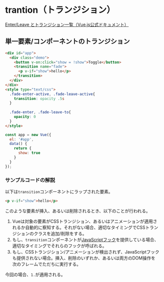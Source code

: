 # trantion（トランジション）
[Enter/Leave とトランジション一覧（Vue.js公式ドキュメント）](https://jp.vuejs.org/v2/guide/transitions.html)

## 単一要素/コンポーネントのトランジション

```html
<div id="app">
  <div class="demo">
    <button v-on:click="show = !show">Toggle</button>
    <transition name="fade">
      <p v-if="show">hello</p>
    </transition>
  </div>
</div>
<style type="text/css">
  .fade-enter-active, .fade-leave-active{
    transition: opacity .5s
  }
  
  .fade-enter, .fade-leave-to{
    opacity: 0
  }
</style>
```

```javascript
const app = new Vue({
  el: '#app',
  data() {
    return {
      show: true
    }
  }
});
```

### サンプルコードの解説

以下は`transition`コンポーネントにラップされた要素。

```html
<p v-if="show">hello</p>
```

このような要素が挿入、あるいは削除されるとき、以下のことが行われる。

1. Vueは対象の要素がCSSトランジション、あるいはアニメーションが適用されるか自動的に察知する。それがない場合、適切なタイミングでCSSトランジションのクラスを追加/削除をする。
1. もし、`transition`コンポーネントが[JavaScriptフック](https://jp.vuejs.org/v2/guide/transitions.html#JavaScript-%E3%83%95%E3%83%83%E3%82%AF)を提供している場合、適切なタイミングでそれらのフックが呼ばれる。
1. もし、CSSトランジション/アニメーションが検出されず、JavaScriptフックも提供されない場合。挿入、削除のいずれか、あるいは両方のDOM操作を次のフレームでただちに実行する。

今回の場合、`1.`が適用される。